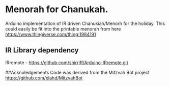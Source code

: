 # Menorah for Chanukah.
Arduino implementation of IR driven Chanukiah/Menorh for the holiday.
This could easily be fit into the printable menorah from here https://www.thingiverse.com/thing:1984191
## IR Library dependency
IRremote - https://github.com/shirriff/Arduino-IRremote.git

##Acknoledgements
Code was derived from the Mitzvah Bot project https://github.com/elahd/MitzvahBot